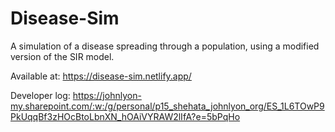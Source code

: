 # Disease-Sim
A simulation of a disease spreading through a population, using a modified version of the SIR model.

Available at: https://disease-sim.netlify.app/

Developer log: https://johnlyon-my.sharepoint.com/:w:/g/personal/p15_shehata_johnlyon_org/ES_1L6TOwP9PkUqqBf3zHOcBtoLbnXN_hOAiVYRAW2lIfA?e=5bPqHo
